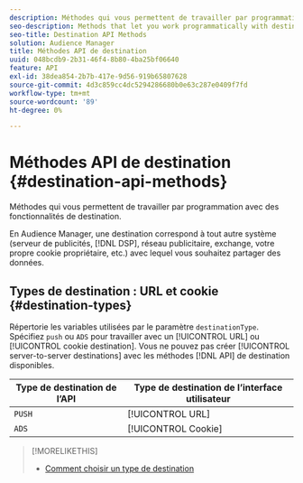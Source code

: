 ```yaml
---
description: Méthodes qui vous permettent de travailler par programmation avec des fonctionnalités de destination.
seo-description: Methods that let you work programmatically with destination features.
seo-title: Destination API Methods
solution: Audience Manager
title: Méthodes API de destination
uuid: 048bcdb9-2b31-46f4-8b80-4ba25bf06640
feature: API
exl-id: 38dea854-2b7b-417e-9d56-919b65807628
source-git-commit: 4d3c859cc4dc5294286680b0e63c287e0409f7fd
workflow-type: tm+mt
source-wordcount: '89'
ht-degree: 0%

---
```


# Méthodes API de destination {#destination-api-methods}

Méthodes qui vous permettent de travailler par programmation avec des fonctionnalités de destination.

<!-- c_destinations_api.xml -->

En Audience Manager, une destination correspond à tout autre système (serveur de publicités, [!DNL DSP], réseau publicitaire, exchange, votre propre cookie propriétaire, etc.) avec lequel vous souhaitez partager des données.

## Types de destination : URL et cookie {#destination-types}

Répertorie les variables utilisées par le paramètre `destinationType`. Spécifiez `push` ou `ADS` pour travailler avec un [!UICONTROL URL] ou [!UICONTROL cookie destination]. Vous ne pouvez pas créer [!UICONTROL server-to-server destinations] avec les méthodes [!DNL API] de destination disponibles.

<!-- r_destination_types.xml -->

| Type de destination de l’API | Type de destination de l’interface utilisateur |
|---|---|
| `PUSH` | [!UICONTROL URL] |
| `ADS` | [!UICONTROL Cookie] |

>[!MORELIKETHIS]
>
>* [Comment choisir un type de destination](../../../features/destinations/destinations.md)
